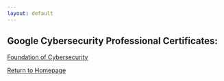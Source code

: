 ```yaml
---
layout: default
---
```


## Google Cybersecurity Professional Certificates:

[Foundation of Cybersecurity](https://www.coursera.org/account/accomplishments/verify/3MNB94NDOX44)

[Return to Homepage](./)
